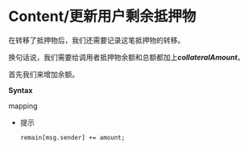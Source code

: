 # Content/更新用户剩余抵押物

在转移了抵押物后，我们还需要记录这笔抵押物的转移。

换句话说，我们需要给调用者抵押物余额和总额都加上***collateralAmount***。

首先我们来增加余额。

**Syntax**

mapping

- 提示
    
    ```solidity
    remain[msg.sender] += amount;
    ```
    
